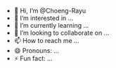 - 👋 Hi, I’m @Choeng-Rayu
- 👀 I’m interested in ...
- 🌱 I’m currently learning ...
- 💞️ I’m looking to collaborate on ...
- 📫 How to reach me ...
- 😄 Pronouns: ...
- ⚡ Fun fact: ...

<!---
Choeng-Rayu/Choeng-Rayu is a ✨ special ✨ repository because its `README.md` (this file) appears on your GitHub profile.
You can click the Preview link to take a look at your changes.
--->
